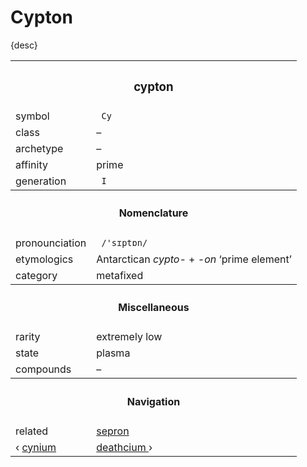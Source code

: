# Cypton

{desc}


<table>
  <tr>
    <th colspan="2"> <h3> cypton </h3> </th>
  </tr>
  <tr>
    <td> symbol </td>
    <td> <code> Cy </code> </td>
  </tr>
  <tr>
    <td> class </td>
    <td> – </td> 
  </tr>
  <tr>
    <td> archetype </td>
    <td> – </td>
  </tr>
  <tr>
    <td> affinity </td>
    <td> prime </td> 
  </tr>
  <tr>
    <td> generation </td>
    <td> <code> I </code> </td>
  </tr>
  <tr>
    <th colspan="2"> <h4> Nomenclature </h4> </th>
  </tr>
  <tr>
    <td> pronounciation </td>
    <td> <code> /'sɪptɒn/ </code> </td> 
  </tr>
  <tr>
    <td> etymologics </td>
    <td> Antarctican <em>cypto-</em> + <em>-on</em> ‘prime element’ </td>
  </tr>
  <tr>
    <td> category </td>
    <td> metafixed </td>
  </tr>
  <tr>
    <th colspan="2"> <h4> Miscellaneous </h4> </th>
  </tr>
  <tr>
    <td> rarity </td>
    <td> extremely low </td>
  </tr>
  <tr>
    <td> state </td>
    <td> plasma </td>
  </tr>
  <tr>
    <td> compounds </td>
    <td> – </td>
  </tr>
  <tr>
    <th colspan="2"> <h4> Navigation </h4> </th>
  </tr>
  <tr>
    <td> related </td>
    <td> <a href="sepron.md"> sepron </a> </td>
  </tr>
  <tr>
    <td> ‹ <a href="cynium.md"> cynium </a> </td>
    <td> <a href="deathcium.md"> deathcium </a> › </td>
  </tr>
</table>
